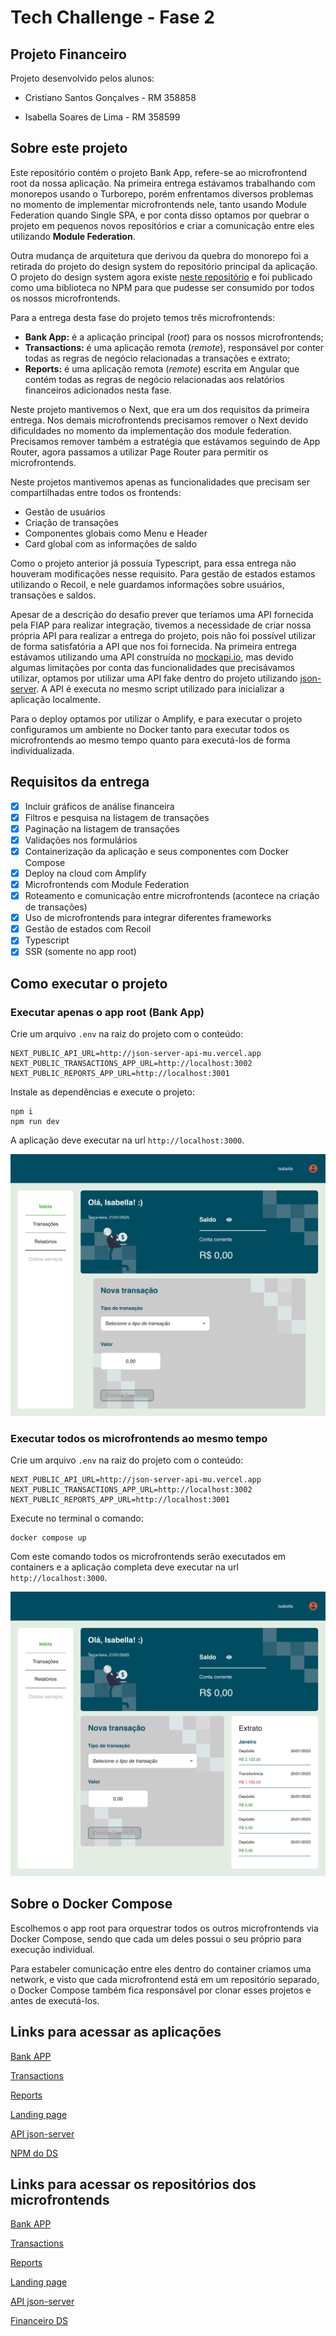# Tech Challenge - Fase 2

## Projeto Financeiro

Projeto desenvolvido pelos alunos:

- Cristiano Santos Gonçalves - RM 358858

- Isabella Soares de Lima - RM 358599

## Sobre este projeto

Este repositório contém o projeto Bank App, refere-se ao microfrontend root da nossa aplicação. Na primeira entrega estávamos trabalhando com monorepos usando o Turborepo, porém enfrentamos diversos problemas no momento de implementar microfrontends nele, tanto usando Module Federation quando Single SPA, e por conta disso optamos por quebrar o projeto em pequenos novos repositórios e criar a comunicação entre eles utilizando **Module Federation**.

Outra mudança de arquitetura que derivou da quebra do monorepo foi a retirada do projeto do design system do repositório principal da aplicação. O projeto do design system agora existe [neste repositório](https://github.com/Desafio-Financeiro/financeiro-ds) e foi publicado como uma biblioteca no NPM para que pudesse ser consumido por todos os nossos microfrontends.

Para a entrega desta fase do projeto temos três microfrontends:

- **Bank App:** é a aplicação principal (_root_) para os nossos microfrontends;
- **Transactions:** é uma aplicação remota (_remote_), responsável por conter todas as regras de negócio relacionadas a transações e extrato;
- **Reports:** é uma aplicação remota (_remote_) escrita em Angular que contém todas as regras de negócio relacionadas aos relatórios financeiros adicionados nesta fase.

Neste projeto mantivemos o Next, que era um dos requisitos da primeira entrega. Nos demais microfrontends precisamos remover o Next devido dificuldades no momento da implementação dos module federation. Precisamos remover também a estratégia que estávamos seguindo de App Router, agora passamos a utilizar Page Router para permitir os microfrontends.

Neste projetos mantivemos apenas as funcionalidades que precisam ser compartilhadas entre todos os frontends:

- Gestão de usuários
- Criação de transações
- Componentes globais como Menu e Header
- Card global com as informações de saldo

Como o projeto anterior já possuía Typescript, para essa entrega não houveram modificações nesse requisito. Para gestão de estados estamos utilizando o Recoil, e nele guardamos informações sobre usuários, transações e saldos.

Apesar de a descrição do desafio prever que teríamos uma API fornecida pela FIAP para realizar integração, tivemos a necessidade de criar nossa própria API para realizar a entrega do projeto, pois não foi possível utilizar de forma satisfatória a API que nos foi fornecida. Na primeira entrega estávamos utilizando uma API construída no [mockapi.io](https://mockapi.io/), mas devido algumas limitações por conta das funcionalidades que precisávamos utilizar, optamos por utilizar uma API fake dentro do projeto utilizando [json-server](https://www.npmjs.com/package/json-server). A API é executa no mesmo script utilizado para inicializar a aplicação localmente.

Para o deploy optamos por utilizar o Amplify, e para executar o projeto configuramos um ambiente no Docker tanto para executar todos os microfrontends ao mesmo tempo quanto para executá-los de forma individualizada.

## Requisitos da entrega

- [x] Incluir gráficos de análise financeira
- [x] Filtros e pesquisa na listagem de transações
- [x] Paginação na listagem de transações
- [x] Validações nos formulários
- [x] Containerização da aplicação e seus componentes com Docker Compose
- [x] Deploy na cloud com Amplify
- [x] Microfrontends com Module Federation
- [x] Roteamento e comunicação entre microfrontends (acontece na criação de transações)
- [x] Uso de microfrontends para integrar diferentes frameworks
- [x] Gestão de estados com Recoil
- [x] Typescript
- [x] SSR (somente no app root)

## Como executar o projeto

### Executar apenas o app root (Bank App)

Crie um arquivo `.env` na raiz do projeto com o conteúdo:

```
NEXT_PUBLIC_API_URL=http://json-server-api-mu.vercel.app
NEXT_PUBLIC_TRANSACTIONS_APP_URL=http://localhost:3002
NEXT_PUBLIC_REPORTS_APP_URL=http://localhost:3001
```

Instale as dependências e execute o projeto:

```
npm i
npm run dev
```

A aplicação deve executar na url `http://localhost:3000`.

<img src="./desktop-bank-app.png" />

### Executar todos os microfrontends ao mesmo tempo

Crie um arquivo `.env` na raiz do projeto com o conteúdo:

```
NEXT_PUBLIC_API_URL=http://json-server-api-mu.vercel.app
NEXT_PUBLIC_TRANSACTIONS_APP_URL=http://localhost:3002
NEXT_PUBLIC_REPORTS_APP_URL=http://localhost:3001
```

Execute no terminal o comando:

```
docker compose up
```

Com este comando todos os microfrontends serão executados em containers e a aplicação completa deve executar na url `http://localhost:3000`.

<img src="./desktop-microfrontends.png" />

## Sobre o Docker Compose

Escolhemos o app root para orquestrar todos os outros microfrontends via Docker Compose, sendo que cada um deles possui o seu próprio para execução individual.

Para estabeler comunicação entre eles dentro do container criamos uma network, e visto que cada microfrontend está em um repositório separado, o Docker Compose também fica responsável por clonar esses projetos e antes de executá-los.

## Links para acessar as aplicações

[Bank APP](https://main.d1m6z57r6zgdud.amplifyapp.com/)

[Transactions](https://main.d12mtbag2y0zom.amplifyapp.com/)

[Reports](https://main.d3pb86cilm3vn8.amplifyapp.com/)

[Landing page](https://main.d8ml3barfxfwu.amplifyapp.com/)

[API json-server](http://json-server-api-mu.vercel.app/)

[NPM do DS](https://www.npmjs.com/package/fiap-financeiro-ds)

## Links para acessar os repositórios dos microfrontends

[Bank APP](https://github.com/Desafio-Financeiro/bank-app)

[Transactions](https://github.com/Desafio-Financeiro/transactions)

[Reports](https://github.com/Desafio-Financeiro/reports)

[Landing page](https://github.com/Desafio-Financeiro/landing-page)

[API json-server](https://github.com/Desafio-Financeiro/json-server-api)

[Financeiro DS](https://github.com/Desafio-Financeiro/financeiro-ds)
